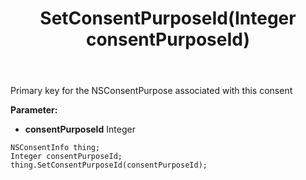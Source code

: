 ﻿---
uid: crmscript_ref_NSConsentInfo_SetConsentPurposeId
title: SetConsentPurposeId(Integer consentPurposeId)
intellisense: NSConsentInfo.SetConsentPurposeId
keywords: NSConsentInfo, GetConsentPurposeId
so.topic: reference
---

Primary key for the NSConsentPurpose associated with this consent

**Parameter:** 
 - **consentPurposeId** Integer

```crmscript
NSConsentInfo thing;
Integer consentPurposeId;
thing.SetConsentPurposeId(consentPurposeId);
```

